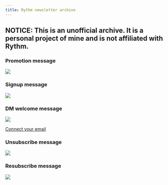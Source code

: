 ```yaml
---
title: Rythm newsletter archive
---
```

## NOTICE: This is an unofficial archive. It is a personal project of mine and is not affiliated with Rythm.

### Promotion message
<img src="https://RythmArchive.github.io/assets/newsletter1.png">

### Signup message
<img src="https://RythmArchive.github.io/assets/newsletter2.png">

### DM welcome message
<img src="https://RythmArchive.github.io/assets/newsletter3.png">

[Connect your email](https://rythm.fm/newsletter/subscribe)

### Unsubscribe message
<img src="https://RythmArchive.github.io/assets/newsletter4.png">

### Resubscribe message
<img src="https://RythmArchive.github.io/assets/newsletter5.png">

